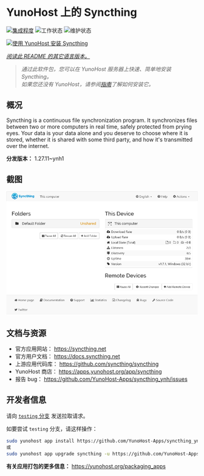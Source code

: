 <!--
注意：此 README 由 <https://github.com/YunoHost/apps/tree/master/tools/readme_generator> 自动生成
请勿手动编辑。
-->

# YunoHost 上的 Syncthing

[![集成程度](https://dash.yunohost.org/integration/syncthing.svg)](https://ci-apps.yunohost.org/ci/apps/syncthing/) ![工作状态](https://ci-apps.yunohost.org/ci/badges/syncthing.status.svg) ![维护状态](https://ci-apps.yunohost.org/ci/badges/syncthing.maintain.svg)

[![使用 YunoHost 安装 Syncthing](https://install-app.yunohost.org/install-with-yunohost.svg)](https://install-app.yunohost.org/?app=syncthing)

*[阅读此 README 的其它语言版本。](./ALL_README.md)*

> *通过此软件包，您可以在 YunoHost 服务器上快速、简单地安装 Syncthing。*  
> *如果您还没有 YunoHost，请参阅[指南](https://yunohost.org/install)了解如何安装它。*

## 概况

Syncthing is a continuous file synchronization program. It synchronizes files between two or more computers in real time, safely protected from prying eyes. Your data is your data alone and you deserve to choose where it is stored, whether it is shared with some third party, and how it's transmitted over the internet.


**分发版本：** 1.27.11~ynh1

## 截图

![Syncthing 的截图](./doc/screenshots/screenshot1.png)

## 文档与资源

- 官方应用网站： <https://syncthing.net>
- 官方用户文档： <https://docs.syncthing.net>
- 上游应用代码库： <https://github.com/syncthing/syncthing>
- YunoHost 商店： <https://apps.yunohost.org/app/syncthing>
- 报告 bug： <https://github.com/YunoHost-Apps/syncthing_ynh/issues>

## 开发者信息

请向 [`testing` 分支](https://github.com/YunoHost-Apps/syncthing_ynh/tree/testing) 发送拉取请求。

如要尝试 `testing` 分支，请这样操作：

```bash
sudo yunohost app install https://github.com/YunoHost-Apps/syncthing_ynh/tree/testing --debug
或
sudo yunohost app upgrade syncthing -u https://github.com/YunoHost-Apps/syncthing_ynh/tree/testing --debug
```

**有关应用打包的更多信息：** <https://yunohost.org/packaging_apps>
